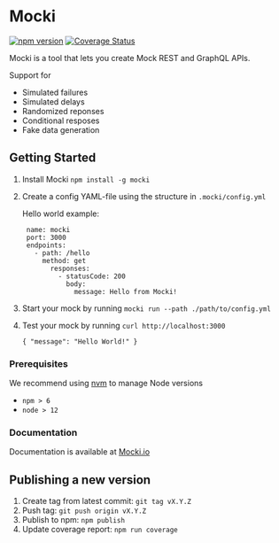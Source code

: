 # Mocki

[![npm version](https://badge.fury.io/js/mocki.svg)](https://badge.fury.io/js/mocki) [![Coverage Status](https://coveralls.io/repos/github/adalyte/mocki/badge.svg?branch=develop)](https://coveralls.io/github/adalyte/mocki?branch=develop)

Mocki is a tool that lets you create Mock REST and GraphQL APIs.

Support for

- Simulated failures
- Simulated delays
- Randomized reponses
- Conditional resposes
- Fake data generation

## Getting Started

1. Install Mocki `npm install -g mocki`
2. Create a config YAML-file using the structure in `.mocki/config.yml`

   Hello world example:

   ```
    name: mocki
    port: 3000
    endpoints:
      - path: /hello
        method: get
          responses:
            - statusCode: 200
              body:
                message: Hello from Mocki!
   ```

3. Start your mock by running `mocki run --path ./path/to/config.yml`
4. Test your mock by running
   `curl http://localhost:3000`
   ```
   { "message": "Hello World!" }
   ```

### Prerequisites

We recommend using [nvm](https://github.com/nvm-sh/nvm) to manage Node versions

- `npm > 6`
- `node > 12`

### Documentation

Documentation is available at [Mocki.io](https://mocki.io/docs)

## Publishing a new version

1. Create tag from latest commit: `git tag vX.Y.Z`
2. Push tag: `git push origin vX.Y.Z`
3. Publish to npm: `npm publish`
4. Update coverage report: `npm run coverage`
